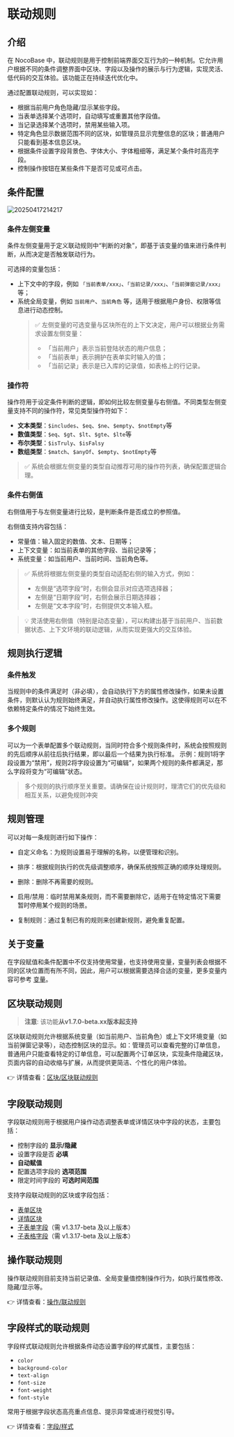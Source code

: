# 联动规则

## 介绍

在 NocoBase 中，联动规则是用于控制前端界面交互行为的一种机制。它允许用户根据不同的条件调整界面中区块、字段以及操作的展示与行为逻辑，实现灵活、低代码的交互体验。该功能正在持续迭代优化中。

通过配置联动规则，可以实现如：

- 根据当前用户角色隐藏/显示某些字段。
- 当表单选择某个选项时，自动填写或重置其他字段值。
- 当记录选择某个选项时，禁用某些输入项。
- 特定角色显示数据范围不同的区块，如管理员显示完整信息的区块；普通用户只能看到基本信息区块。
- 根据条件设置字段背景色、字体大小、字体粗细等，满足某个条件时高亮字段。
- 控制操作按钮在某些条件下是否可见或可点击。

## 条件配置

![20250417214217](https://static-docs.nocobase.com/20250417214217.png)

### 条件左侧变量

条件左侧变量用于定义联动规则中“判断的对象”，即基于该变量的值来进行条件判断，从而决定是否触发联动行为。

可选择的变量包括：

- 上下文中的字段，例如 `「当前表单/xxx」`、`「当前记录/xxx」`、`「当前弹窗记录/xxx」`等；
- 系统全局变量，例如 `当前用户`、`当前角色` 等，适用于根据用户身份、权限等信息进行动态控制。
  > ✅ 左侧变量的可选变量与区块所在的上下文决定，用户可以根据业务需求设置左侧变量：
  >
  > - 「当前用户」表示当前登陆状态的用户信息；
  > - 「当前表单」表示拥护在表单实时输入的值；
  > - 「当前记录」表示是已入库的记录值，如表格上的行记录。

### 操作符

操作符用于设定条件判断的逻辑，即如何比较左侧变量与右侧值。不同类型左侧变量支持不同的操作符，常见类型操作符如下：

- **文本类型**：`$includes`、`$eq`、`$ne`、`$empty`、`$notEmpty`等
- **数值类型**：`$eq`、`$gt`、`$lt`、`$gte`、`$lte`等
- **布尔类型**：`$isTruly`、`$isFalsy`
- **数组类型**：`$match`、`$anyOf`、`$empty`、`$notEmpty`等

> ✅ 系统会根据左侧变量的类型自动推荐可用的操作符列表，确保配置逻辑合理。

### 条件右侧值

右侧值用于与左侧变量进行比较，是判断条件是否成立的参照值。

右侧值支持内容包括：

- 常量值：输入固定的数值、文本、日期等；
- 上下文变量：如当前表单的其他字段、当前记录等；
- 系统变量：如当前用户、当前时间、当前角色等。

> ✅ 系统将根据左侧变量的类型自动适配右侧的输入方式，例如：
>
> - 左侧是“选项字段”时，右侧会显示对应选项选择器；
> - 左侧是“日期字段”时，右侧会展示日期选择器；
> - 左侧是“文本字段”时，右侧提供文本输入框。

> 💡 灵活使用右侧值（特别是动态变量），可以构建出基于当前用户、当前数据状态、上下文环境的联动逻辑，从而实现更强大的交互体验。

## 规则执行逻辑

### 条件触发

当规则中的条件满足时（非必填），会自动执行下方的属性修改操作，如果未设置条件，则默认认为规则始终满足，并自动执行属性修改操作。这使得规则可以在不依赖特定条件的情况下始终生效。

### 多个规则

可以为一个表单配置多个联动规则，当同时符合多个规则条件时，系统会按照规则的先后顺序从前往后执行结果，即以最后一个结果为执行标准。
示例：规则1将字段设置为“禁用”，规则2将字段设置为“可编辑”，如果两个规则的条件都满足，那么字段将变为“可编辑”状态。

> 多个规则的执行顺序至关重要。请确保在设计规则时，理清它们的优先级和相互关系，以避免规则冲突

## 规则管理

可以对每一条规则进行如下操作：

- 自定义命名：为规则设置易于理解的名称，以便管理和识别。

- 排序：根据规则执行的优先级调整顺序，确保系统按照正确的顺序处理规则。

- 删除：删除不再需要的规则。

- 启用/禁用：临时禁用某条规则，而不需要删除它，适用于在特定情况下需要暂时停用某个规则的场景。

- 复制规则：通过复制已有的规则来创建新规则，避免重复配置。

## 关于变量

在字段赋值和条件配置中不仅支持使用常量，也支持使用变量，变量列表会根据不同的区块位置而有所不同，因此，用户可以根据需要选择合适的变量，更多变量内容可参考 [变量](/handbook/ui/variables)。

## 区块联动规则

> **注意**: 该功能**从v1.7.0-beta.xx版本起支持**

区块联动规则允许根据系统变量（如当前用户、当前角色）或上下文环境变量（如当前弹窗记录等），动态控制区块的显示。如：管理员可以查看完整的订单信息，普通用户只能查看特定的订单信息，可以配置两个订单区块，实现条件隐藏区块，页面内容的自动收缩与扩展，从而提供更简洁、个性化的用户体验。

👉 详情查看：[区块/区块联动规则](/handbook/ui/blocks/block-settings/block-linkage-rule)

## 字段联动规则

字段联动规则用于根据用户操作动态调整表单或详情区块中字段的状态，主要包括：

- 控制字段的 **显示/隐藏**
- 设置字段是否 **必填**
- **自动赋值**
- 配置选项字段的 **选项范围**
- 限定时间字段的 **可选时间范围**

支持字段联动规则的区块或字段包括：

- [表单区块](/handbook/ui/blocks/data-blocks/form#%E8%81%94%E5%8A%A8%E8%A7%84%E5%88%99)
- [详情区块](/handbook/ui/blocks/data-blocks/details#%E8%81%94%E5%8A%A8%E8%A7%84%E5%88%99)
- [子表单字段](/handbook/ui/fields/specific/nester)（需 v1.3.17-beta 及以上版本）
- [子表格字段](/handbook/ui/fields/specific/sub-table)（需 v1.3.17-beta 及以上版本）

## 操作联动规则

操作联动规则目前支持当前记录值、全局变量值控制操作行为，如执行属性修改、隐藏/显示等。

👉 详情查看：[操作/联动规则](/handbook/ui/actions/action-settings/linkage-rule)

## 字段样式的联动规则

字段样式联动规则允许根据条件动态设置字段的样式属性，主要包括：

- `color`
- `background-color`
- `text-align`
- `font-size`
- `font-weight`
- `font-style`

常用于根据字段状态高亮重点信息、提示异常或进行视觉引导。

👉 详情查看：[字段/样式](/handbook/ui/fields/field-settings/style)

